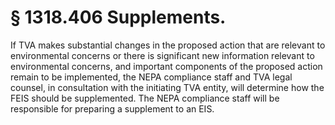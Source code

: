 # § 1318.406   Supplements.

If TVA makes substantial changes in the proposed action that are relevant to environmental concerns or there is significant new information relevant to environmental concerns, and important components of the proposed action remain to be implemented, the NEPA compliance staff and TVA legal counsel, in consultation with the initiating TVA entity, will determine how the FEIS should be supplemented. The NEPA compliance staff will be responsible for preparing a supplement to an EIS.






